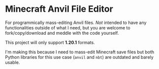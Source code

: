 # Minecraft Anvil File Editor
For programmically mass-editing Anvil files. *Not* intended to have any functionalities outside of what I need, but you are welcome to fork/copy/download and meddle with the code yourself.

This project will only support **1.20.1** formats.

I'm making this because I need to mass-edit Minecraft save files but both Python libraries for this use case (`anvil` and `nbt`) are outdated and barely usable.